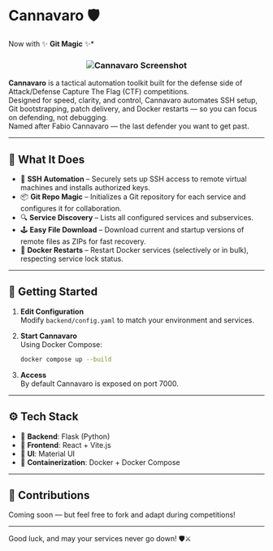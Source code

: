 # Cannavaro 🛡️  
Now with ✨ **Git Magic** ✨*

<h3 align="center">
  <img src="https://github.com/user-attachments/assets/9fc8bbd5-7ba4-4d33-8200-4a5ed27ffe53" alt="Cannavaro Screenshot" />
</h3>

**Cannavaro** is a tactical automation toolkit built for the defense side of Attack/Defense Capture The Flag (CTF) competitions. <br>
Designed for speed, clarity, and control, Cannavaro automates SSH setup, Git bootstrapping, patch delivery, and Docker restarts — so you can focus on defending, not debugging.<br>
Named after Fabio Cannavaro — the last defender you want to get past.

---

## 🧠 What It Does

- 🔐 **SSH Automation** – Securely sets up SSH access to remote virtual machines and installs authorized keys.
- 📦 **Git Repo Magic** – Initializes a Git repository for each service and configures it for collaboration.
- 🔍 **Service Discovery** – Lists all configured services and subservices.
- 🕹️ **Easy File Download** – Download current and startup versions of remote files as ZIPs for fast recovery.
- 🔄 **Docker Restarts** – Restart Docker services (selectively or in bulk), respecting service lock status.

---

## 🚀 Getting Started

1. **Edit Configuration**  
   Modify `backend/config.yaml` to match your environment and services.

2. **Start Cannavaro**  
   Using Docker Compose:
   ```bash
   docker compose up --build
   ```

3. **Access**  
   By default Cannavaro is exposed on port 7000.

---

## ⚙️ Tech Stack

- 🧠 **Backend**: Flask (Python)
- 🎨 **Frontend**: React + Vite.js
- 🧩 **UI**: Material UI
- 🐋 **Containerization**: Docker + Docker Compose

---

## 🤝 Contributions

Coming soon — but feel free to fork and adapt during competitions!

---

Good luck, and may your services never go down! 🛡️⚔️
